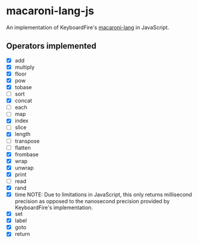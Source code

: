 # macaroni-lang-js

An implementation of KeyboardFire's [macaroni-lang](https://github.com/KeyboardFire/macaroni-lang) in JavaScript.

## Operators implemented
- [x] add
- [x] multiply
- [x] floor
- [x] pow
- [x] tobase
- [ ] sort
- [x] concat
- [ ] each
- [ ] map
- [x] index
- [ ] slice
- [x] length
- [ ] transpose
- [ ] flatten
- [x] frombase
- [x] wrap
- [x] unwrap
- [x] print
- [ ] read
- [x] rand
- [x] time NOTE: Due to limitations in JavaScript, this only returns millisecond precision as opposed to the nanosecond precision provided by KeyboardFire's implementation.
- [x] set
- [x] label
- [x] goto
- [x] return
